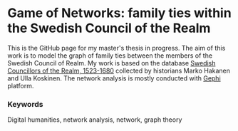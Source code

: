 # Game of Networks: family ties within the Swedish Council of the Realm

This is the GitHub page for my master's thesis in progress.
The aim of this work is to model the graph of family ties between the members of the Swedish Council of Realm.
My work is based on the database [Swedish Councillors of the Realm, 1523-1680](https://doi.org/10.17011/jyx/dataset/55523) collected by historians Marko Hakanen and Ulla Koskinen. The network analysis is mostly conducted with [Gephi](https://github.com/gephi) platform.

### Keywords
Digital humanities, network analysis, network, graph theory 
